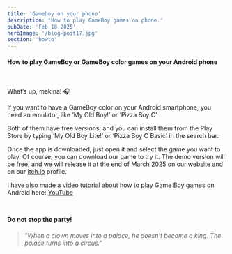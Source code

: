 ```yaml
---
title: 'Gameboy on your phone'
description: 'How to play GameBoy games on phone.'
pubDate: 'Feb 18 2025'
heroImage: '/blog-post17.jpg'
section: 'howto'
---
```


#### How to play GameBoy or GameBoy color games on your Android phone

<br>

What’s up, makina! &#127911;

If you want to have a GameBoy color on your Android smartphone, you need an emulator, like ‘My Old Boy!’ or ‘Pizza Boy C’.

Both of them have free versions, and you can install them from the Play Store by typing ‘My Old Boy Lite!’ or ‘Pizza Boy C Basic’ in the search bar.

Once the app is downloaded, just open it and select the game you want to play. Of course, you can download our game to try it. The demo version will be free, and we will release it at the end of March 2025 on our website and on our <a href="https://playmakina.itch.io" target="_blank">itch.io</a> profile.

I have also made a video tutorial about how to play Game Boy games on Android here: <a href="https://youtu.be/eksJwsSf0KE" target="_blank">YouTube</a>

<br>

**Do not stop the party!**

> ###### "When a clown moves into a palace, he doesn't become a king. The palace turns into a circus."
